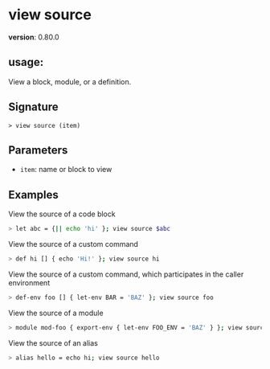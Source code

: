 # view source

**version**: 0.80.0

## **usage**:

View a block, module, or a definition.

## Signature

`> view source (item)`

## Parameters

- `item`: name or block to view

## Examples

View the source of a code block

```bash
> let abc = {|| echo 'hi' }; view source $abc
```

View the source of a custom command

```bash
> def hi [] { echo 'Hi!' }; view source hi
```

View the source of a custom command, which participates in the caller environment

```bash
> def-env foo [] { let-env BAR = 'BAZ' }; view source foo
```

View the source of a module

```bash
> module mod-foo { export-env { let-env FOO_ENV = 'BAZ' } }; view source mod-foo
```

View the source of an alias

```bash
> alias hello = echo hi; view source hello
```
